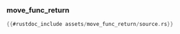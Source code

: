 ### move_func_return

```rust
{{#rustdoc_include assets/move_func_return/source.rs}}
```
<div class="flex-container vis_block" style="position:relative; margin-left:-75px; margin-right:-75px; display: none;">
  <object type="image/svg+xml" class="move_func_return code_panel" data="assets/move_func_return/vis_code.svg"></object>
  <object type="image/svg+xml" class="move_func_return tl_panel" data="assets/move_func_return/vis_timeline.svg" style="width: auto;" onmouseenter="helpers('move_func_return')"></object>
</div>